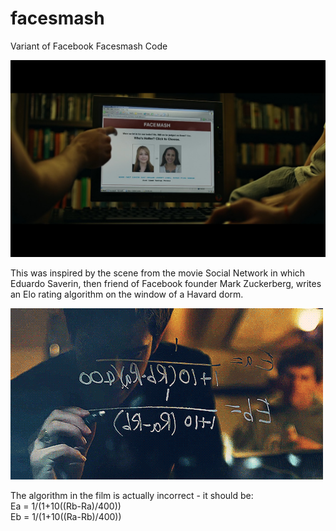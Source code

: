 # facesmash
Variant of Facebook Facesmash Code

![facesmash.jpeg](facesmash.jpeg)

This was inspired by the scene from the movie Social Network in which Eduardo Saverin, then friend of Facebook founder Mark Zuckerberg, writes an Elo rating algorithm on the window of a Havard dorm.  

![algorithm](elo.gif)
 
The algorithm in the film is actually incorrect - it should be:  
Ea = 1/(1+10((Rb-Ra)/400))   
Eb = 1/(1+10((Ra-Rb)/400))  

